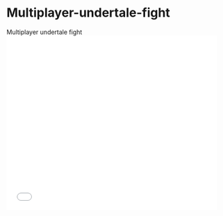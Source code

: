 # Multiplayer-undertale-fight
Multiplayer undertale fight
      <iframe allowtransparency="true" width="485" height="402" src="//scratch.mit.edu/projects/embed/126931912/?autostart=false" frameborder="0" allowfullscreen></iframe>
